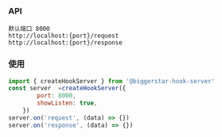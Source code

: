 ### API
	默认端口 8000
	http://localhost:{port}/request
	http://localhost:{port}/response

### 使用
```javascript
import { createHookServer } from '@biggerstar-hook-server'
const server  =createHookServer({
		port: 8000,
		showListen: true,
	})
server.on('request', (data) => {})
server.on('response', (data) => {})

```
